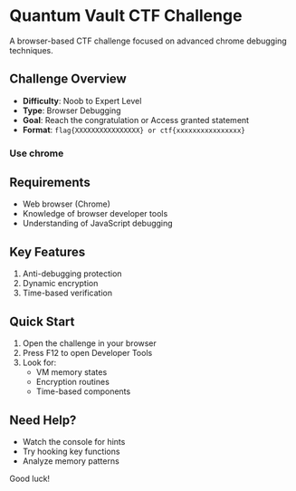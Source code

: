 # Quantum Vault CTF Challenge
A browser-based CTF challenge focused on advanced chrome debugging techniques.

## Challenge Overview
- **Difficulty**: Noob to Expert Level
- **Type**: Browser Debugging
- **Goal**: Reach the congratulation or Access granted statement
- **Format**: `flag{XXXXXXXXXXXXXXXX} or ctf{xxxxxxxxxxxxxxxx}`

### Use chrome
## Requirements
- Web browser (Chrome)
- Knowledge of browser developer tools
- Understanding of JavaScript debugging

## Key Features
1. Anti-debugging protection
2. Dynamic encryption
3. Time-based verification

## Quick Start
1. Open the challenge in your browser
2. Press F12 to open Developer Tools
3. Look for:
   - VM memory states
   - Encryption routines
   - Time-based components

## Need Help?
- Watch the console for hints
- Try hooking key functions
- Analyze memory patterns

Good luck!
